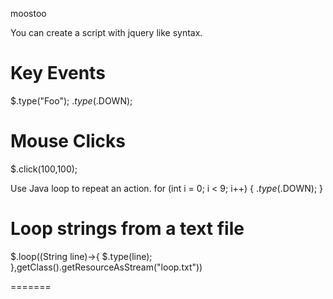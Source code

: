 moostoo

You can create a script with jquery like syntax.

Key Events
======================
$.type("Foo");
$.type($.DOWN);

Mouse Clicks
======================
$.click(100,100);

Use Java loop to repeat an action.
for (int i = 0; i < 9; i++) {
            $.type($.DOWN);
}

Loop strings from a text file
=============================
$.loop((String line)->{
    $.type(line);
},getClass().getResourceAsStream("loop.txt"))

=======
